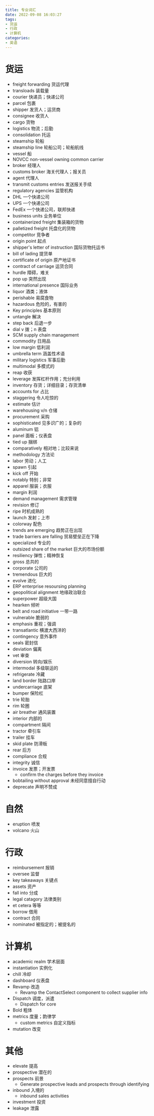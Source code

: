 ```yaml
---
title: 专业词汇
date: 2022-09-08 16:03:27
tags:
- 货运
- 行政
- 计算机
categories:
- 英语
---
```


# 货运

- freight forwarding 货运代理
- transloads 装载量
- courier 快递员；快递公司
- parcel 包裹
- shipper 发货人；运货商
- consignee 收货人
- cargo 货物
- logistics 物流；后勤
- consolidation 托运
- steamship 轮船
- steamship line 轮船公司；轮船航线
- vessel 船
- NOVCC non-vessel owning common carrier
- broker 经理人
- customs broker 海关代理人；报关员
- agent 代理人
- transmit customs entries 发送报关手续
- regulatory agencies 监管机构
- DHL 一个快递公司
- UPS 一个快递公司
- FedEx 一个快递公司，联邦快递
- business units 业务单位
- containerized freight 集装箱的货物
- palletized freight 托盘化的货物
- competitor 竞争者
- origin point 起点
- shipper's letter of instruction 国际货物托运书
- bill of lading 提货单
- certificate of origin 原产地证书
- contract of carriage 运货合同
- hurdle 障碍，难关
- pop up 突然出现
- international presence 国际业务
- liquor 酒类；液体
- perishable 易腐食物
- hazardous 危险的，有害的
- Key principles 基本原则
- untangle 解决
-  step back 后退一步
- dial v 拨；n 表盘
- SCM supply chain management
- commodity 日用品
- low margin 低利润
- umbrella term 涵盖性术语
- military logistics 军事后勤
- multimodal 多模式的
- reap 收获
- leverage 发挥杠杆作用；充分利用
- inventory 存货；详细目录；存货清单
- accounts for 占比
- staggering 令人吃惊的
- estimate 估计
- warehousing v/n 仓储
- procurement 采购
- sophisticated 见多识广的；复杂的
- aluminum 铝
- panel 面板；仪表盘
- tied up 捆绑
- comparatively 相对地；比较来说
- methodology 方法论
- labor 劳动；人工
- spawn 引起
- kick off 开始
- notably 特别；非常
- apparel 服装；衣服
- margin 利润
- demand management 需求管理
- revision 修订
- ripe 时机成熟的
- launch 发射；上市
- colorway 配色
- trends are emerging 趋势正在出现
- trade barriers are falling 贸易壁垒正在下降
- specialized 专业的
- outsized share of the market 巨大的市场份额
- resiliency 弹性；精神恢复
- gross 总共的
- corporate 公司的
- tremendous 巨大的
- evolve 进化
- ERP enterprise resoursing planning
- geopolitical alignment 地缘政治联合
- superpower 超级大国
- hearken 倾听
- belt and road initiative 一带一路
- vulnerable 脆弱的
- emphasis 重视；强调
- transatlantic 横渡大西洋的
- contingency 意外事件
- seals 密封信
- deviation 偏离
- vet 审查
- diversion 转向/娱乐
- intermodal 多级联运的
- refrigerate 冷藏
- land border 陆路口岸
- undercarriage 底架
- bumper 保险杠
- trie 轮胎
- rim 轮圈
- air breather	通风装置
- interior 内部的
- compartment 隔间
- tractor 牵引车
- trailer 挂车
- skid plate 防滑板
- rear 后方
- compliance 合规
- integrity 诚信
- invoice 发票；开发票
  - confirm the charges before they invoice
- bobtailing without approval  未经同意擅自行动
- deprecate 声明不赞成


# 自然

- eruption 喷发
- volcano 火山

# 行政

- reimbursement 报销
- oversee 监督
- key takeaways 关键点
- assets 资产
- fall into 分成
- legal catagory 法律类别
- et cetera 等等
- borrow 借用
- contract 合同
- nominated 被指定的；被提名的

# 计算机

- academic realm 学术层面
- instantiation 实例化
- chill 冷却
- dashboard 仪表盘
- Revamp 改造
  - Revamp the ContactSelect component to collect supplier info
- Dispatch 调度，派遣
  - Dispatch for core
- Bold 粗体
- metrics 度量；韵律学
  - custom metrics 自定义指标
- mutation 改变



# 其他

- elevate 提高
- prospective 潜在的
- prospects 前景 
  - Generate prospective leads and prospects through identifying
- inbound 入境的
  - inbound sales activities
- investment 投资
- leakage 泄露
